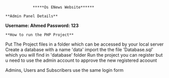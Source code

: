 				*****Os ENews Website******

	**Admin Panel Details**
	
**Username: Ahmed**
**Password: 123**

	**How to run the PHP Project**

Put The Project files in a folder which can be accessed by your local server
Create a database with a name 'data'
import the the file 'Database.sql' which you will find in 'database' folder
Run the project
you can register but u need to use the admin account to approve the new registered acoount

Admins, Users and Subscribers use the same login form
